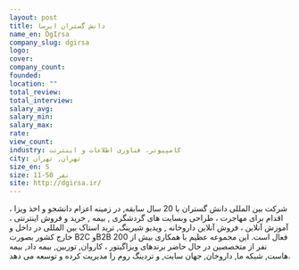 ```yaml
---
layout: post
title: دانش گستران ایرسا
name_en: DgIrsa
company_slug: dgirsa
logo: 
cover: 
company_count:
founded:
location: ""
total_review: 
total_interview: 
salary_avg: 
salary_min: 
salary_max: 
rate: 
view_count: 
industry: کامپیوتر، فناوری اطلاعات و اینترنت
city: تهران, تهران
size_en: S
size: 11-50 نفر
site: http://dgirsa.ir/
---
```


شرکت بین المللی دانش گستران با 20 سال سابقه, در زمینه اعزام دانشجو و اخذ ویزا ، اقدام برای مهاجرت ، طراحی وبسایت های گردشگری , بیمه , خرید و فروش اینترنتی ، آموزش آنلاین ، فروش آنلاین داروخانه , ویدیو شیرینگ, ترید استاک بین المللی در داخل و خارج کشور بصورت B2C وB2B فعال است. این مجموعه عظیم با همکاری بیش از 200 نفر از متخصصین در حال حاضر برندهای ویزاگیتور ، کاروان, توربین, بیمه داد, بیمه هاست, شبکه ما, داروخان, جهان سایت, و تردینگ روم را مدیریت کرده و توسعه می دهد.